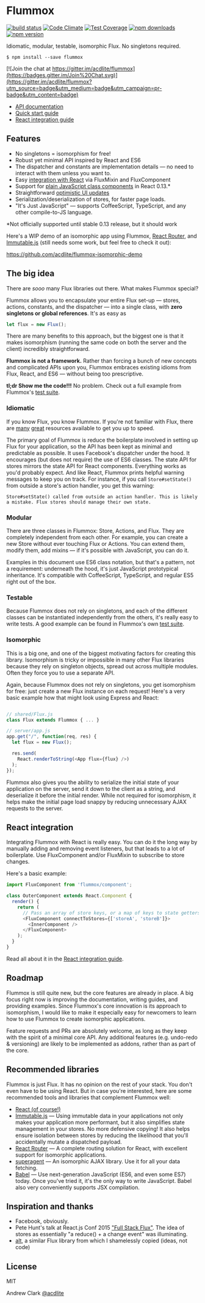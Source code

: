 Flummox
=======

[![build status](https://img.shields.io/travis/parisleaf/parisleaf.com.svg?style=flat-square)](https://travis-ci.org/acdlite/flummox)
[![Code Climate](https://img.shields.io/codeclimate/github/acdlite/flummox.svg?style=flat-square)](https://codeclimate.com/github/acdlite/flummox)
[![Test Coverage](https://img.shields.io/codeclimate/coverage/github/acdlite/flummox.svg?style=flat-square)](https://codeclimate.com/github/acdlite/flummox)
[![npm downloads](https://img.shields.io/npm/dm/flummox.svg?style=flat-square)](https://www.npmjs.com/package/flummox)
[![npm version](https://img.shields.io/npm/v/flummox.svg?style=flat-square)](https://www.npmjs.com/package/flummox)

Idiomatic, modular, testable, isomorphic Flux. No singletons required.

```
$ npm install --save flummox
```

[![Join the chat at https://gitter.im/acdlite/flummox](https://badges.gitter.im/Join%20Chat.svg)](https://gitter.im/acdlite/flummox?utm_source=badge&utm_medium=badge&utm_campaign=pr-badge&utm_content=badge)

* [API documentation](https://github.com/acdlite/flummox/blob/master/docs/api)
* [Quick start guide](https://github.com/acdlite/flummox/blob/master/docs/quick-start.md)
* [React integration guide](https://github.com/acdlite/flummox/blob/master/docs/react-integration.md)

Features
--------

- No singletons = isomorphism for free!
- Robust yet minimal API inspired by React and ES6
- The dispatcher and constants are implementation details — no need to interact with them unless you want to.
- Easy [integration with React](https://github.com/acdlite/flummox/blob/master/docs/react-integration.md) via FluxMixin and FluxComponent
- Support for [plain JavaScript class components](http://facebook.github.io/react/blog/2015/01/27/react-v0.13.0-beta-1.html) in React 0.13.*
- Straightforward [optimistic UI updates](https://github.com/acdlite/flummox/blob/master/docs/api/Store.md#performing-optimistic-updates)
- Serialization/deserialization of stores, for faster page loads.
- "It's Just JavaScript" — supports CoffeeScript, TypeScript, and any other compile-to-JS language.

*Not officially supported until stable 0.13 release, but it should work

Here's a WIP demo of an isomorphic app using Flummox, [React Router](https://github.com/rackt/react-router), and [Immutable.js](facebook.github.io/immutable-js) (still needs some work, but feel free to check it out):

https://github.com/acdlite/flummox-isomorphic-demo

The big idea
------------

There are *sooo* many Flux libraries out there. What makes Flummox special?

Flummox allows you to encapsulate your entire Flux set-up — stores, actions, constants, and the dispatcher — into a single class, with **zero singletons or global references**. It's as easy as

```js
let flux = new Flux();
```

There are many benefits to this approach, but the biggest one is that it makes isomorphism (running the same code on both the server and the client) incredibly straightforward.

**Flummox is not a framework.** Rather than forcing a bunch of new concepts and complicated APIs upon you, Flummox embraces existing idioms from Flux, React, and ES6 — without being too prescriptive.

**tl;dr Show me the code!!!** No problem. Check out a full example from Flummox's [test suite](https://github.com/acdlite/flummox/blob/master/src/__tests__/exampleFlux-test.js).

### Idiomatic

If you know Flux, you know Flummox. If you're not familiar with Flux, there are [many](http://facebook.github.io/flux/docs/overview.html#content) [great](https://medium.com/brigade-engineering/what-is-the-flux-application-architecture-b57ebca85b9e) resources available to get you up to speed.

The primary goal of Flummox is reduce the boilerplate involved in setting up Flux for your application, so the API has been kept as minimal and predictable as possible. It uses Facebook's dispatcher under the hood. It encourages (but does not require) the use of ES6 classes. The state API for stores mirrors the state API for React components. Everything works as you'd probably expect. And like React, Flummox prints helpful warning messages to keep you on track. For instance, if you call `Store#setState()` from outside a store's action handler, you get this warning:

```
Store#setState() called from outside an action handler. This is likely a mistake. Flux stores should manage their own state.
```

### Modular

There are three classes in Flummox: Store, Actions, and Flux. They are completely independent from each other. For example, you can create a new Store without ever touching Flux or Actions. You can extend them, modify them, add mixins — if it's possible with JavaScript, you can do it.

Examples in this document use ES6 class notation, but that's a pattern, not a requirement: underneath the hood, it's just JavaScript prototypical inheritance. It's compatible with CoffeeScript, TypeScript, and regular ES5 right out of the box.

### Testable

Because Flummox does not rely on singletons, and each of the different classes can be instantiated independently from the others, it's really easy to write tests. A good example can be found in Flummox's own [test suite](https://github.com/acdlite/flummox/blob/master/src/__tests__/Store-test.js).

### Isomorphic

This is a big one, and one of the biggest motivating factors for creating this library. Isomorphism is tricky or impossible in many other Flux libraries because they rely on singleton objects, spread out across multiple modules. Often they force you to use a separate API.

Again, because Flummox does not rely on singletons, you get isomorphism for free: just create a new Flux instance on each request! Here's a very basic example how that might look using Express and React:

```js

// shared/Flux.js
class Flux extends Flummox { ... }

// server/app.js
app.get("/", function(req, res) {
  let flux = new Flux();

  res.send(
    React.renderToString(<App flux={flux} />)
  );
});
```

Flummox also gives you the ability to serialize the initial state of your application on the server, send it down to the client as a string, and deserialize it before the initial render. While not required for isomorphism, it helps make the initial page load snappy by reducing unnecessary AJAX requests to the server.

React integration
-----------------

Integrating Flummox with React is really easy. You can do it the long way by manually adding and removing event listeners, but that leads to a lot of boilerplate. Use FluxComponent and/or FluxMixin to subscribe to store changes.

Here's a basic example:

```js
import FluxComponent from 'flummox/component';

class OuterComponent extends React.Component {
  render() {
    return (
      // Pass an array of store keys, or a map of keys to state getters
      <FluxComponent connectToStores={['storeA', 'storeB']}>
        <InnerComponent />
      </FluxComponent>
    );
  }
}
```

Read all about it in the [React integration guide](https://github.com/acdlite/flummox/blob/master/docs/react-integration.md).


Roadmap
-------

Flummox is still quite new, but the core features are already in place. A big focus right now is improving the documentation, writing guides, and providing examples. Since Flummox's core innovation is its approach to isomorphism, I would like to make it especially easy for newcomers to learn how to use Flummox to create isomorphic applications.

Feature requests and PRs are absolutely welcome, as long as they keep with the spirit of a minimal core API. Any additional features (e.g. undo-redo & versioning) are likely to be implemented as addons, rather than as part of the core.


Recommended libraries
---------------------

Flummox is just Flux. It has no opinion on the rest of your stack. You don't even have to be using React. But in case you're interested, here are some recommended tools and libraries that complement Flummox well:

* [React (of course!)](http://facebook.github.io/react/)
* [Immutable.js](http://facebook.github.io/immutable-js/) — Using immutable data in your applications not only makes your application more performant, but it also simplifies state management in your stores. No more defensive copying! It also helps ensure isolation between stores by reducing the likelihood that you'll accidentally mutate a dispatched payload.
* [React Router](https://github.com/rackt/react-router) — A complete routing solution for React, with excellent support for isomorphic applications.
* [superagent](https://github.com/visionmedia/superagent) — An isomorphic AJAX library. Use it for all your data fetching.
* [Babel](https://babeljs.io/) — Use next-generation JavaScript (ES6, and even some ES7) today. Once you've tried it, it's the only way to write JavaScript. Babel also very conveniently supports JSX compilation.


Inspiration and thanks
----------------------

* Facebook, obviously.
* Pete Hunt's talk at React.js Conf 2015 ["Full Stack Flux"](https://www.youtube.com/watch?v=KtmjkCuV-EU). The idea of stores as essentially "a reduce() + a change event" was illuminating.
* [alt](https://github.com/goatslacker/alt), a similar Flux library from which I shamelessly copied (ideas, not code)

License
-------

MIT

Andrew Clark [@acdlite](https://twitter.com/acdlite)
